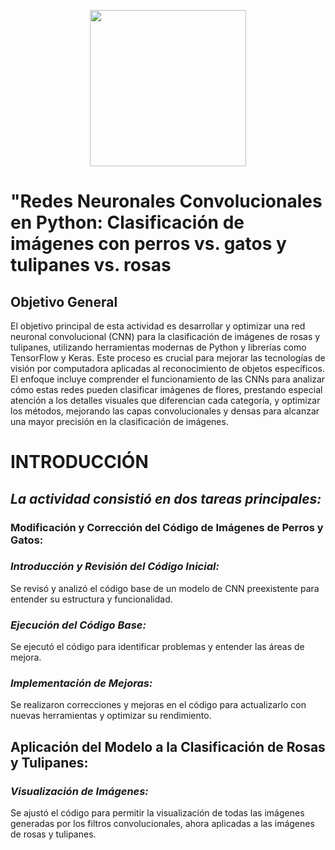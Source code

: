 <p align="center">
  <img src="https://semanadelcannabis.cayetano.edu.pe/assets/img/logo-upch.png" width="250">
 
</p>

# "Redes Neuronales Convolucionales en Python: Clasificación de imágenes con perros vs. gatos y tulipanes vs. rosas
## Objetivo General
El objetivo principal de esta actividad es desarrollar y optimizar una red neuronal convolucional (CNN) para la clasificación de imágenes de rosas y tulipanes, utilizando herramientas modernas de Python y librerías como TensorFlow y Keras. Este proceso es crucial para mejorar las tecnologías de visión por computadora aplicadas al reconocimiento de objetos específicos. El enfoque incluye comprender el funcionamiento de las CNNs para analizar cómo estas redes pueden clasificar imágenes de flores, prestando especial atención a los detalles visuales que diferencian cada categoría, y optimizar los métodos, mejorando las capas convolucionales y densas para alcanzar una mayor precisión en la clasificación de imágenes.

# INTRODUCCIÓN
## *La actividad consistió en dos tareas principales:*

### Modificación y Corrección del Código de Imágenes de Perros y Gatos:

### *Introducción y Revisión del Código Inicial:*

Se revisó y analizó el código base de un modelo de CNN preexistente para entender su estructura y funcionalidad.
### *Ejecución del Código Base:*
Se ejecutó el código para identificar problemas y entender las áreas de mejora.
### *Implementación de Mejoras:*
Se realizaron correcciones y mejoras en el código para actualizarlo con nuevas herramientas y optimizar su rendimiento.
## Aplicación del Modelo a la Clasificación de Rosas y Tulipanes:
### *Visualización de Imágenes:*
Se ajustó el código para permitir la visualización de todas las imágenes generadas por los filtros convolucionales, ahora aplicadas a las imágenes de rosas y tulipanes.
